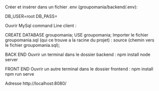 
Créer et insérer dans un fichier .env (groupomania/backend/.env):

DB_USER=root
DB_PASS=

Ouvrir MySql command Line client :

CREATE DATABASE groupomania;
USE groupomania;
Importer le fichier groupomania.sql (qui ce trouve a la racine du projet) :
source (chemin vers le fichier groupomania.sql);

BACK END
Ouvrir un terminal dans le dossier backend :
npm install
node server

FRONT END
Ouvrir un autre terminal dans le dossier frontend :
npm install
npm run serve


Adresse http://localhost:8080/


